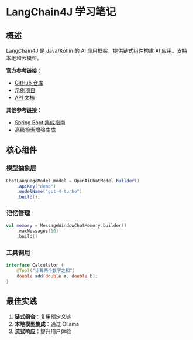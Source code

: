 # LangChain4J 学习笔记

## 概述

LangChain4J 是 Java/Kotlin 的 AI 应用框架，提供链式组件构建 AI 应用。支持本地和云模型。

**官方参考链接**：
- [GitHub 仓库](https://github.com/langchain4j/langchain4j)
- [示例项目](https://github.com/langchain4j/langchain4j-examples)
- [API 文档](https://javadoc.io/doc/dev.langchain4j/langchain4j)

**其他参考链接**：
- [Spring Boot 集成指南](https://github.com/langchain4j/langchain4j-spring-boot-starter)
- [高级检索增强生成](https://github.com/langchain4j/langchain4j/blob/main/langchain4j/src/main/java/dev/langchain4j/chain/ConversationalRetrievalChain.java)

## 核心组件

### 模型抽象层
```java
ChatLanguageModel model = OpenAiChatModel.builder()
    .apiKey("demo")
    .modelName("gpt-4-turbo")
    .build();
```

### 记忆管理
```kotlin
val memory = MessageWindowChatMemory.builder()
    .maxMessages(10)
    .build()
```

### 工具调用
```java
interface Calculator {
    @Tool("计算两个数字之和")
    double add(double a, double b);
}
```

## 最佳实践
1. **链式组合**：复用预定义链
2. **本地模型集成**：通过 Ollama
3. **流式响应**：提升用户体验
